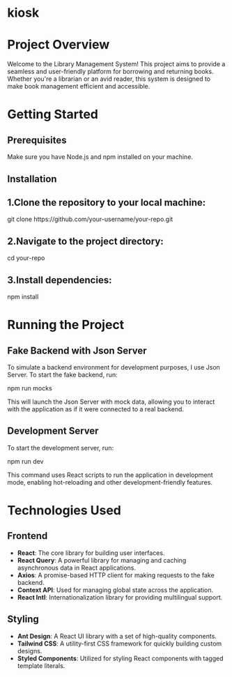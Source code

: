 # kiosk
<h1>Project Overview</h1>

<p>Welcome to the Library Management System! This project aims to provide a seamless and user-friendly platform for borrowing and returning books. Whether you're a librarian or an avid reader, this system is designed to make book management efficient and accessible.</p>

<h1>Getting Started</h1>
<h2>Prerequisites</h2>
<p>Make sure you have Node.js and npm installed on your machine.</p>

<h2>Installation</h2>

<h2>1.Clone the repository to your local machine:</h2>
<p>git clone https://github.com/your-username/your-repo.git</p>

<h2>2.Navigate to the project directory:</h2>
<p>cd your-repo</p>

<h2>3.Install dependencies:</h2>
<p>npm install</p>

<h1>Running the Project</h1>
<h2>Fake Backend with Json Server</h2>
<p>To simulate a backend environment for development purposes, I use Json Server. To start the fake backend, run:</p>
<p>npm run mocks</p>
<p>This will launch the Json Server with mock data, allowing you to interact with the application as if it were connected to a real backend.</p>


<h2>Development Server</h2>
<p>To start the development server, run:</p>
<p>npm run dev</p>
<p>This command uses React scripts to run the application in development mode, enabling hot-reloading and other development-friendly features.</p>

<h1>Technologies Used</h1>
<h2>Frontend</h2>

- **React**: The core library for building user interfaces.
- **React Query**: A powerful library for managing and caching asynchronous data in React applications.
- **Axios**: A promise-based HTTP client for making requests to the fake backend.
- **Context API**: Used for managing global state across the application.
- **React Intl**: Internationalization library for providing multilingual support.

<h2>Styling</h2>

- **Ant Design**: A React UI library with a set of high-quality components.
- **Tailwind CSS**: A utility-first CSS framework for quickly building custom designs.
- **Styled Components**: Utilized for styling React components with tagged template literals.
